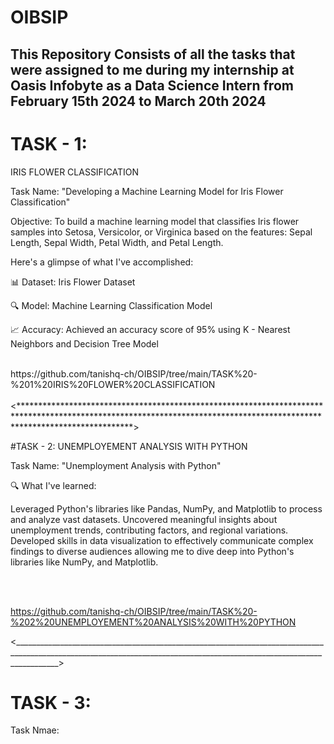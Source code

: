 # OIBSIP

## This Repository Consists of all the tasks that were assigned to me during my internship at Oasis Infobyte as a Data Science Intern from February 15th 2024 to March 20th 2024

# TASK - 1:
IRIS FLOWER CLASSIFICATION

Task Name: "Developing a Machine Learning Model for Iris Flower Classification"

Objective: To build a machine learning model that classifies Iris flower samples into Setosa, Versicolor, or Virginica based on the features: Sepal Length, Sepal Width, Petal Width, and Petal Length.

Here's a glimpse of what I've accomplished:

📊 Dataset: Iris Flower Dataset

🔍 Model: Machine Learning Classification Model

📈 Accuracy: Achieved an accuracy score of 95% using K - Nearest Neighbors and Decision Tree Model

<br>
https://github.com/tanishq-ch/OIBSIP/tree/main/TASK%20-%201%20IRIS%20FLOWER%20CLASSIFICATION

<br>
<br>
<*************************************************************************************************************************************************************************>
  
#TASK - 2:
UNEMPLOYEMENT ANALYSIS WITH PYTHON

Task Name: "Unemployment Analysis with Python"

🔍 What I've learned:

Leveraged Python's libraries like Pandas, NumPy, and Matplotlib to process and analyze vast datasets. Uncovered meaningful insights about unemployment trends, contributing factors, and regional variations. Developed skills in data visualization to effectively communicate complex findings to diverse audiences allowing me to dive deep into Python's libraries like NumPy, and Matplotlib.

<br>
<br>

https://github.com/tanishq-ch/OIBSIP/tree/main/TASK%20-%202%20UNEMPLOYEMENT%20ANALYSIS%20WITH%20PYTHON

<_______________________________________________________________________________________________________________________________________________________________________>

# TASK - 3:

Task Nmae: 

